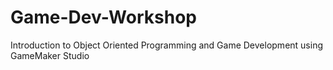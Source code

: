 # Game-Dev-Workshop
Introduction to Object Oriented Programming and Game Development using GameMaker Studio
